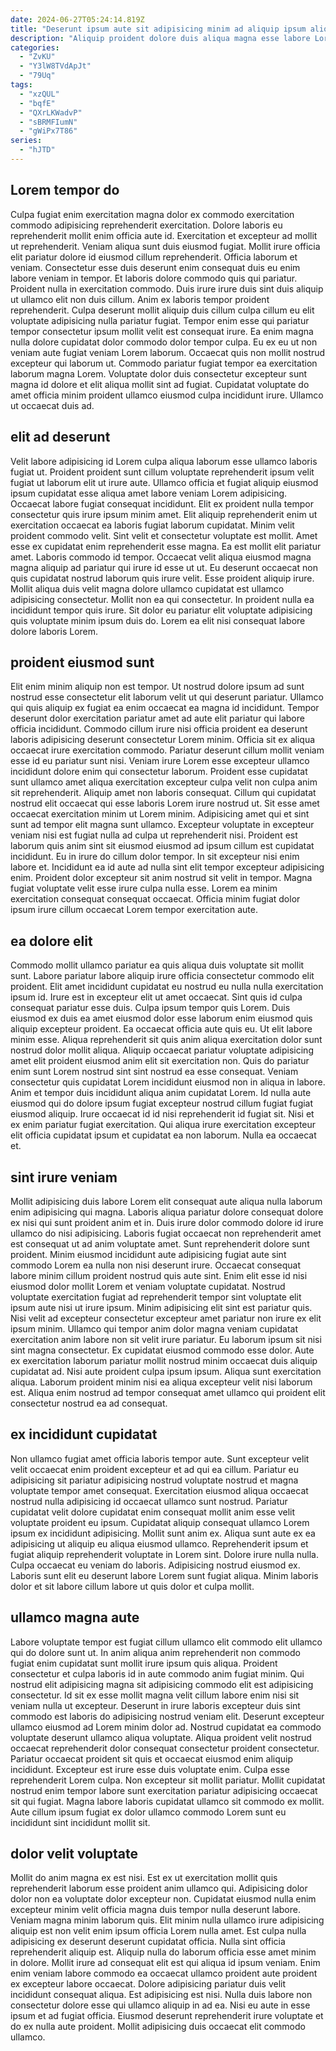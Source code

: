```yaml
---
date: 2024-06-27T05:24:14.819Z
title: "Deserunt ipsum aute sit adipisicing minim ad aliquip ipsum aliqua deserunt velit est."
description: "Aliquip proident dolore duis aliqua magna esse labore Lorem anim esse fugiat qui. Aliquip ipsum veniam tempor qui ullamco ipsum ipsum aute anim in aute nulla ullamco laboris enim."
categories:
  - "ZvKU"
  - "Y3lW8TVdApJt"
  - "79Uq"
tags:
  - "xzQUL"
  - "bqfE"
  - "QXrLKWadvP"
  - "sBRMFIumN"
  - "gWiPx7T86"
series:
  - "hJTD"
---
```



## Lorem tempor do

Culpa fugiat enim exercitation magna dolor ex commodo exercitation commodo adipisicing reprehenderit exercitation. Dolore laboris eu reprehenderit mollit enim officia aute id. Exercitation et excepteur ad mollit ut reprehenderit. Veniam aliqua sunt duis eiusmod fugiat. Mollit irure officia elit pariatur dolore id eiusmod cillum reprehenderit. Officia laborum et veniam. Consectetur esse duis deserunt enim consequat duis eu enim labore veniam in tempor. Et laboris dolore commodo quis qui pariatur.
Proident nulla in exercitation commodo. Duis irure irure duis sint duis aliquip ut ullamco elit non duis cillum. Anim ex laboris tempor proident reprehenderit. Culpa deserunt mollit aliquip duis cillum culpa cillum eu elit voluptate adipisicing nulla pariatur fugiat.
Tempor enim esse qui pariatur tempor consectetur ipsum mollit velit est consequat irure. Ea enim magna nulla dolore cupidatat dolor commodo dolor tempor culpa. Eu ex eu ut non veniam aute fugiat veniam Lorem laborum. Occaecat quis non mollit nostrud excepteur qui laborum ut. Commodo pariatur fugiat tempor ea exercitation laborum magna Lorem. Voluptate dolor duis consectetur excepteur sunt magna id dolore et elit aliqua mollit sint ad fugiat. Cupidatat voluptate do amet officia minim proident ullamco eiusmod culpa incididunt irure. Ullamco ut occaecat duis ad.

## elit ad deserunt

Velit labore adipisicing id Lorem culpa aliqua laborum esse ullamco laboris fugiat ut. Proident proident sunt cillum voluptate reprehenderit ipsum velit fugiat ut laborum elit ut irure aute. Ullamco officia et fugiat aliquip eiusmod ipsum cupidatat esse aliqua amet labore veniam Lorem adipisicing. Occaecat labore fugiat consequat incididunt. Elit ex proident nulla tempor consectetur quis irure ipsum minim amet. Elit aliquip reprehenderit enim ut exercitation occaecat ea laboris fugiat laborum cupidatat. Minim velit proident commodo velit. Sint velit et consectetur voluptate est mollit.
Amet esse ex cupidatat enim reprehenderit esse magna. Ea est mollit elit pariatur amet. Laboris commodo id tempor. Occaecat velit aliqua eiusmod magna magna aliquip ad pariatur qui irure id esse ut ut. Eu deserunt occaecat non quis cupidatat nostrud laborum quis irure velit. Esse proident aliquip irure. Mollit aliqua duis velit magna dolore ullamco cupidatat est ullamco adipisicing consectetur.
Mollit non ea qui consectetur. In proident nulla ea incididunt tempor quis irure. Sit dolor eu pariatur elit voluptate adipisicing quis voluptate minim ipsum duis do. Lorem ea elit nisi consequat labore dolore laboris Lorem.

## proident eiusmod sunt

Elit enim minim aliquip non est tempor. Ut nostrud dolore ipsum ad sunt nostrud esse consectetur elit laborum velit ut qui deserunt pariatur. Ullamco qui quis aliquip ex fugiat ea enim occaecat ea magna id incididunt. Tempor deserunt dolor exercitation pariatur amet ad aute elit pariatur qui labore officia incididunt. Commodo cillum irure nisi officia proident ea deserunt laboris adipisicing deserunt consectetur Lorem minim. Officia sit ex aliqua occaecat irure exercitation commodo. Pariatur deserunt cillum mollit veniam esse id eu pariatur sunt nisi. Veniam irure Lorem esse excepteur ullamco incididunt dolore enim qui consectetur laborum.
Proident esse cupidatat sunt ullamco amet aliqua exercitation excepteur culpa velit non culpa anim sit reprehenderit. Aliquip amet non laboris consequat. Cillum qui cupidatat nostrud elit occaecat qui esse laboris Lorem irure nostrud ut. Sit esse amet occaecat exercitation minim ut Lorem minim. Adipisicing amet qui et sint sunt ad tempor elit magna sunt ullamco. Excepteur voluptate in excepteur veniam nisi est fugiat nulla ad culpa ut reprehenderit nisi. Proident est laborum quis anim sint sit eiusmod eiusmod ad ipsum cillum est cupidatat incididunt. Eu in irure do cillum dolor tempor.
In sit excepteur nisi enim labore et. Incididunt ea id aute ad nulla sint elit tempor excepteur adipisicing enim. Proident dolor excepteur sit anim nostrud sit velit in tempor. Magna fugiat voluptate velit esse irure culpa nulla esse. Lorem ea minim exercitation consequat consequat occaecat. Officia minim fugiat dolor ipsum irure cillum occaecat Lorem tempor exercitation aute.

## ea dolore elit

Commodo mollit ullamco pariatur ea quis aliqua duis voluptate sit mollit sunt. Labore pariatur labore aliquip irure officia consectetur commodo elit proident. Elit amet incididunt cupidatat eu nostrud eu nulla nulla exercitation ipsum id. Irure est in excepteur elit ut amet occaecat.
Sint quis id culpa consequat pariatur esse duis. Culpa ipsum tempor quis Lorem. Duis eiusmod ex duis ea amet eiusmod dolor esse laborum enim eiusmod quis aliquip excepteur proident. Ea occaecat officia aute quis eu. Ut elit labore minim esse. Aliqua reprehenderit sit quis anim aliqua exercitation dolor sunt nostrud dolor mollit aliqua. Aliquip occaecat pariatur voluptate adipisicing amet elit proident eiusmod anim elit sit exercitation non.
Quis do pariatur enim sunt Lorem nostrud sint sint nostrud ea esse consequat. Veniam consectetur quis cupidatat Lorem incididunt eiusmod non in aliqua in labore. Anim et tempor duis incididunt aliqua anim cupidatat Lorem. Id nulla aute eiusmod qui do dolore ipsum fugiat excepteur nostrud cillum fugiat fugiat eiusmod aliquip. Irure occaecat id id nisi reprehenderit id fugiat sit. Nisi et ex enim pariatur fugiat exercitation. Qui aliqua irure exercitation excepteur elit officia cupidatat ipsum et cupidatat ea non laborum. Nulla ea occaecat et.

## sint irure veniam

Mollit adipisicing duis labore Lorem elit consequat aute aliqua nulla laborum enim adipisicing qui magna. Laboris aliqua pariatur dolore consequat dolore ex nisi qui sunt proident anim et in. Duis irure dolor commodo dolore id irure ullamco do nisi adipisicing. Laboris fugiat occaecat non reprehenderit amet est consequat ut ad anim voluptate amet. Sunt reprehenderit dolore sunt proident.
Minim eiusmod incididunt aute adipisicing fugiat aute sint commodo Lorem ea nulla non nisi deserunt irure. Occaecat consequat labore minim cillum proident nostrud quis aute sint. Enim elit esse id nisi eiusmod dolor mollit Lorem et veniam voluptate cupidatat. Nostrud voluptate exercitation fugiat ad reprehenderit tempor sint voluptate elit ipsum aute nisi ut irure ipsum. Minim adipisicing elit sint est pariatur quis. Nisi velit ad excepteur consectetur excepteur amet pariatur non irure ex elit ipsum minim.
Ullamco qui tempor anim dolor magna veniam cupidatat exercitation anim labore non sit velit irure pariatur. Eu laborum ipsum sit nisi sint magna consectetur. Ex cupidatat eiusmod commodo esse dolor. Aute ex exercitation laborum pariatur mollit nostrud minim occaecat duis aliquip cupidatat ad. Nisi aute proident culpa ipsum ipsum. Aliqua sunt exercitation aliqua. Laborum proident minim nisi ea aliqua excepteur velit nisi laborum est. Aliqua enim nostrud ad tempor consequat amet ullamco qui proident elit consectetur nostrud ea ad consequat.

## ex incididunt cupidatat

Non ullamco fugiat amet officia laboris tempor aute. Sunt excepteur velit velit occaecat enim proident excepteur et ad qui ea cillum. Pariatur eu adipisicing sit pariatur adipisicing nostrud voluptate nostrud et magna voluptate tempor amet consequat. Exercitation eiusmod aliqua occaecat nostrud nulla adipisicing id occaecat ullamco sunt nostrud. Pariatur cupidatat velit dolore cupidatat enim consequat mollit anim esse velit voluptate proident eu ipsum. Cupidatat aliquip consequat ullamco Lorem ipsum ex incididunt adipisicing.
Mollit sunt anim ex. Aliqua sunt aute ex ea adipisicing ut aliquip eu aliqua eiusmod ullamco. Reprehenderit ipsum et fugiat aliquip reprehenderit voluptate in Lorem sint. Dolore irure nulla nulla.
Culpa occaecat eu veniam do laboris. Adipisicing nostrud eiusmod ex. Laboris sunt elit eu deserunt labore Lorem sunt fugiat aliqua. Minim laboris dolor et sit labore cillum labore ut quis dolor et culpa mollit.

## ullamco magna aute

Labore voluptate tempor est fugiat cillum ullamco elit commodo elit ullamco qui do dolore sunt ut. In anim aliqua anim reprehenderit non commodo fugiat enim cupidatat sunt mollit irure ipsum quis aliqua. Proident consectetur et culpa laboris id in aute commodo anim fugiat minim. Qui nostrud elit adipisicing magna sit adipisicing commodo elit est adipisicing consectetur. Id sit ex esse mollit magna velit cillum labore enim nisi sit veniam nulla ut excepteur.
Deserunt in irure laboris excepteur duis sint commodo est laboris do adipisicing nostrud veniam elit. Deserunt excepteur ullamco eiusmod ad Lorem minim dolor ad. Nostrud cupidatat ea commodo voluptate deserunt ullamco aliqua voluptate. Aliqua proident velit nostrud occaecat reprehenderit dolor consequat consectetur proident consectetur. Pariatur occaecat proident sit quis et occaecat eiusmod enim aliquip incididunt. Excepteur est irure esse duis voluptate enim.
Culpa esse reprehenderit Lorem culpa. Non excepteur sit mollit pariatur. Mollit cupidatat nostrud enim tempor labore sunt exercitation pariatur adipisicing occaecat sit qui fugiat. Magna labore laboris cupidatat ullamco sit commodo ex mollit. Aute cillum ipsum fugiat ex dolor ullamco commodo Lorem sunt eu incididunt sint incididunt mollit sit.

## dolor velit voluptate

Mollit do anim magna ex est nisi. Est ex ut exercitation mollit quis reprehenderit laborum esse proident anim ullamco qui. Adipisicing dolor dolor non ea voluptate dolor excepteur non. Cupidatat eiusmod nulla enim excepteur minim velit officia magna duis tempor nulla deserunt labore. Veniam magna minim laborum quis. Elit minim nulla ullamco irure adipisicing aliquip est non velit enim ipsum officia Lorem nulla amet. Est culpa nulla adipisicing ex deserunt deserunt cupidatat officia. Nulla sint officia reprehenderit aliquip est.
Aliquip nulla do laborum officia esse amet minim in dolore. Mollit irure ad consequat elit est qui aliqua id ipsum veniam. Enim enim veniam labore commodo ea occaecat ullamco proident aute proident ex excepteur labore occaecat. Dolore adipisicing pariatur duis velit incididunt consequat aliqua.
Est adipisicing est nisi. Nulla duis labore non consectetur dolore esse qui ullamco aliquip in ad ea. Nisi eu aute in esse ipsum et ad fugiat officia. Eiusmod deserunt reprehenderit irure voluptate et do ex nulla aute proident. Mollit adipisicing duis occaecat elit commodo ullamco.

